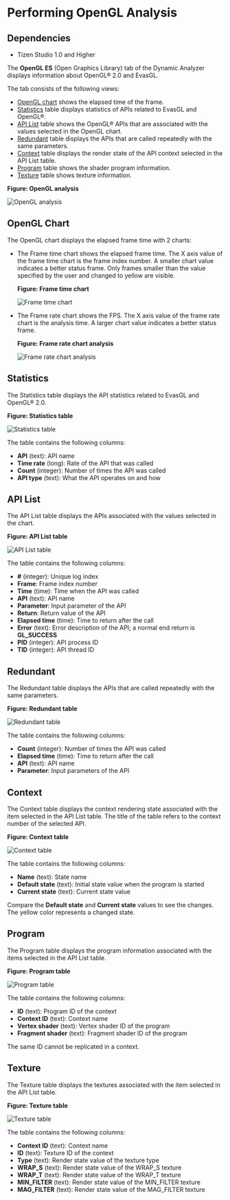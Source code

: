 # Performing OpenGL Analysis

## Dependencies

- Tizen Studio 1.0 and Higher

The **OpenGL ES** (Open Graphics Library) tab of the Dynamic Analyzer displays information about OpenGL® 2.0 and EvasGL.

The tab consists of the following views:

- [OpenGL chart](#chart) shows the elapsed time of the frame.
- [Statistics](#statistics) table displays statistics of APIs related to EvasGL and OpenGL®.
- [API List](#api_list) table shows the OpenGL® APIs that are associated with the values selected in the OpenGL chart.
- [Redundant](#redundant) table displays the APIs that are called repeatedly with the same parameters.
- [Context](#context) table displays the render state of the API context selected in the API List table.
- [Program](#program) table shows the shader program information.
- [Texture](#texture) table shows texture information.

**Figure: OpenGL analysis**

![OpenGL analysis](./media/da_opengl_analysis.png)

## OpenGL Chart

The OpenGL chart displays the elapsed frame time with 2 charts:

- The Frame time chart shows the elapsed frame time. The X axis value of the frame time chart is the frame index number. A smaller chart value indicates a better status frame. Only frames smaller than the value specified by the user and changed to yellow are visible.

  **Figure: Frame time chart**

  ![Frame time chart](./media/da_opengl_frame.png)

- The Frame rate chart shows the FPS. The X axis value of the frame rate chart is the analysis time. A larger chart value indicates a better status frame.

  **Figure: Frame rate chart analysis**

  ![Frame rate chart analysis](./media/da_opengl_frame_analysis.png)

## Statistics

The Statistics table displays the API statistics related to EvasGL and OpenGL® 2.0.

**Figure: Statistics table**

![Statistics table](./media/da_opengl_statistics.png)

The table contains the following columns:

- **API** (text): API name
- **Time rate** (long): Rate of the API that was called
- **Count** (integer): Number of times the API was called
- **API type** (text): What the API operates on and how

## API List

The API List table displays the APIs associated with the values selected in the chart.

**Figure: API List table**

![API List table](./media/da_opengl_apilist.png)

The table contains the following columns:

- **#** (integer): Unique log index
- **Frame**: Frame index number
- **Time** (time): Time when the API was called
- **API** (text): API name
- **Parameter**: Input parameter of the API
- **Return**: Return value of the API
- **Elapsed time** (time): Time to return after the call
- **Error** (text): Error description of the API; a normal end return is **GL_SUCCESS**
- **PID** (integer): API process ID
- **TID** (integer): API thread ID

## Redundant

The Redundant table displays the APIs that are called repeatedly with the same parameters.

**Figure: Redundant table**

![Redundant table](./media/da_opengl_redundant.png)

The table contains the following columns:

- **Count** (integer): Number of times the API was called
- **Elapsed time** (time): Time to return after the call
- **API** (text): API name
- **Parameter**: Input parameters of the API

## Context

The Context table displays the context rendering state associated with the item selected in the API List table. The title of the table refers to the context number of the selected API.

**Figure: Context table**

![Context table](./media/da_opengl_context.png)

The table contains the following columns:

- **Name** (text): State name
- **Default state** (text): Initial state value when the program is started
- **Current state** (text): Current state value

Compare the **Default state** and **Current state** values to see the changes. The yellow color represents a changed state.

## Program

The Program table displays the program information associated with the items selected in the API List table.

**Figure: Program table**

![Program table](./media/da_opengl_program.png)

The table contains the following columns:

- **ID** (text): Program ID of the context
- **Context ID** (text): Context name
- **Vertex shader** (text): Vertex shader ID of the program
- **Fragment shader** (text): Fragment shader ID of the program

The same ID cannot be replicated in a context.

## Texture

The Texture table displays the textures associated with the item selected in the API List table.

**Figure: Texture table**

![Texture table](./media/da_opengl_texture.png)

The table contains the following columns:

- **Context ID** (text): Context name
- **ID** (text): Texture ID of the context
- **Type** (text): Render state value of the texture type
- **WRAP_S** (text): Render state value of the WRAP_S texture
- **WRAP_T** (text): Render state value of the WRAP_T texture
- **MIN_FILTER** (text): Render state value of the MIN_FILTER texture
- **MAG_FILTER** (text): Render state value of the MAG_FILTER texture